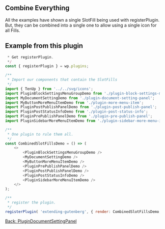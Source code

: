 ## Combine Everything ##

All the examples have shown a single SlotFill being used with registerPlugin. But, they can be combined into a single one to allow using a single icon for all Fills. 

## Example from this plugin ##
```js
 * Get registerPlugin.
 */
const { registerPlugin } = wp.plugins;

/**
 * Import our components that contain the SlotFills
 */
import { TenUp } from '../../svg/icons';
import PluginBlockSettingsMenuGroupDemo from './plugin-block-settings-menu-item';
import MyDocumentSettingDemo from './plugin-document-setting-panel';
import MyButtonMoreMenuItemDemo from './plugin-more-menu-item';
import PluginPostPublishPanelDemo from './plugin-post-publish-panel';
import PluginPostStatusInfoDemo from './plugin-post-status-info';
import PluginPrePublishPanelDemo from './plugin-pre-publish-panel';
import PluginSidebarMoreMenuItemDemo from './plugin-sidebar-more-menu-item';

/**
 * One plugin to rule them all.
 */
const CombinedSlotFillsDemo = () => (
	<>
		<PluginBlockSettingsMenuGroupDemo />
		<MyDocumentSettingDemo />
		<MyButtonMoreMenuItemDemo />
		<PluginPrePublishPanelDemo />
		<PluginPostPublishPanelDemo />
		<PluginPostStatusInfoDemo />
		<PluginSidebarMoreMenuItemDemo />
	</>
);

/**
 * register the plugin.
 */
registerPlugin( 'extending-gutenberg', { render: CombinedSlotFillsDemo, icon: TenUp } );
```
[Back: PluginDocumentSettingPanel ](./plugin-document-setting-panel.md)